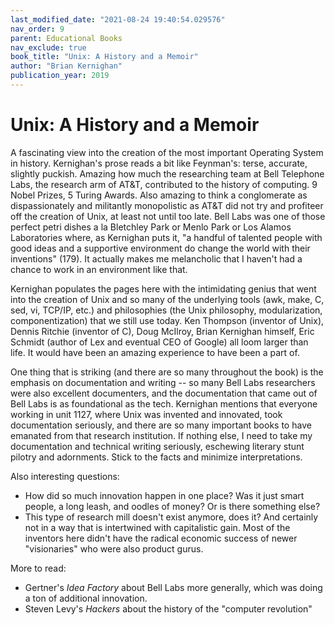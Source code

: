 ```yaml
---
last_modified_date: "2021-08-24 19:40:54.029576"
nav_order: 9
parent: Educational Books
nav_exclude: true
book_title: "Unix: A History and a Memoir"
author: "Brian Kernighan"
publication_year: 2019
---
```

# Unix: A History and a Memoir
A fascinating view into the creation of the most important Operating System in history. Kernighan's prose reads a bit like Feynman's: terse, accurate, slightly puckish. Amazing how much the researching team at Bell Telephone Labs, the research arm of AT&T, contributed to the history of computing. 9 Nobel Prizes, 5 Turing Awards. Also amazing to think a conglomerate as dispassionately and militantly monopolistic as AT&T did not try and profiteer off the creation of Unix, at least not until too late. Bell Labs was one of those perfect petri dishes a la Bletchley Park or Menlo Park or Los Alamos Laboratories where, as Kernighan puts it, "a handful of talented people with good ideas and a supportive environment do change the world with their inventions" (179). It actually makes me melancholic that I haven't had a chance to work in an environment like that.

Kernighan populates the pages here with the intimidating genius that went into the creation of Unix and so many of the underlying tools (awk, make, C, sed, vi, TCP/IP, etc.) and philosophies (the Unix philosophy, modularization, componentization) that we still use today. Ken Thompson (inventor of Unix), Dennis Ritchie (inventor of C), Doug McIlroy, Brian Kernighan himself, Eric Schmidt (author of Lex and eventual CEO of Google) all loom larger than life. It would have been an amazing experience to have been a part of.

One thing that is striking (and there are so many throughout the book) is the emphasis on documentation and writing -- so many Bell Labs researchers were also excellent documenters, and the documentation that came out of Bell Labs is as foundational as the tech. Kernighan mentions that everyone working in unit 1127, where Unix was invented and innovated, took documentation seriously, and there are so many important books to have emanated from that research institution. If nothing else, I need to take my documentation and technical writing seriously, eschewing literary stunt pilotry and adornments. Stick to the facts and minimize interpretations.

Also interesting questions:
- How did so much innovation happen in one place? Was it just smart people, a long leash, and oodles of money? Or is there something else?
- This type of research mill doesn't exist anymore, does it? And certainly not in a way that is intertwined with capitalistic gain. Most of the inventors here didn't have the radical economic success of newer "visionaries" who were also product gurus.

More to read:
- Gertner's _Idea Factory_ about Bell Labs more generally, which was doing a ton of additional innovation.
- Steven Levy's _Hackers_ about the history of the "computer revolution"